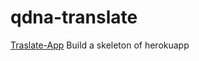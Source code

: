 # qdna-translate
[Traslate-App](https://qdna-transbot.herokuapp.com/)
Build a skeleton of herokuapp
